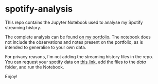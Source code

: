 # spotify-analysis
This repo contains the Jupyter Notebook used to analyse my Spotify streaming history.

The complete analysis can be found [on my portfolio](https://jvaleroliet.github.io/projects/spotify_data/). The notebook does not include the observations and notes present on the portfolio, as is intended to generalise to your own data.

For privacy reasons, I'm not adding the streaming history files in the repo. You can request your spotify data on [this link](https://support.spotify.com/us/article/understanding-my-data/), add the files to the *data* folder, and run the Notebook.

Enjoy!